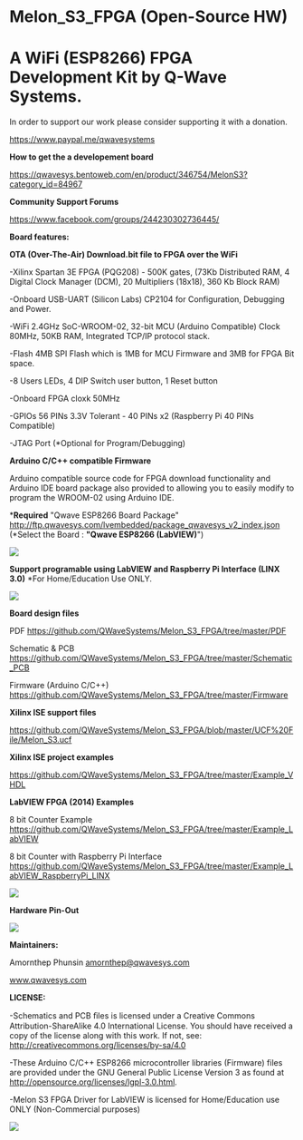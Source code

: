 # Melon_S3_FPGA (Open-Source HW)

# A WiFi (ESP8266) FPGA Development Kit by Q-Wave Systems.

In order to support our work please consider supporting it with a donation.

https://www.paypal.me/qwavesystems

**How to get the a developement board**

https://qwavesys.bentoweb.com/en/product/346754/MelonS3?category_id=84967

**Community Support Forums**

https://www.facebook.com/groups/244230302736445/

**Board features:**

**OTA (Over-The-Air) Download.bit file to FPGA over the WiFi**

-Xilinx Spartan 3E FPGA (PQG208) - 500K gates,
(73Kb Distributed RAM, 4 Digital Clock Manager (DCM), 20 Multipliers (18x18), 360 Kb Block RAM)

-Onboard USB-UART (Silicon Labs) CP2104 for Configuration, Debugging and Power.

-WiFi 2.4GHz SoC-WROOM-02, 32-bit MCU (Arduino Compatible) Clock 80MHz, 50KB RAM, Integrated TCP/IP protocol stack.

-Flash 4MB SPI Flash which is 1MB for MCU Firmware and 3MB for FPGA Bit space.

-8 Users LEDs, 4 DIP Switch user button, 1 Reset button

-Onboard FPGA cloxk 50MHz

-GPIOs 56 PINs 3.3V Tolerant - 40 PINs x2 (Raspberry Pi 40 PINs Compatible)

-JTAG Port (*Optional for Program/Debugging)

**Arduino C/C++ compatible Firmware**

Arduino compatible source code for FPGA download functionality and Arduino IDE board package also provided to allowing you to easily modify to program the WROOM-02 using Arduino IDE. 

***Required** "Qwave ESP8266 Board Package" http://ftp.qwavesys.com/lvembedded/package_qwavesys_v2_index.json (*Select the Board : **"Qwave ESP8266 (LabVIEW)**")

![](http://ftp.qwavesys.com/tmp_pics/msc01.png)

**Support programable using LabVIEW and Raspberry Pi Interface (LINX 3.0)**  *For Home/Education Use ONLY.

![](http://ftp.qwavesys.com/tmp_pics/msc02.png)

**Board design files**

PDF https://github.com/QWaveSystems/Melon_S3_FPGA/tree/master/PDF

Schematic & PCB https://github.com/QWaveSystems/Melon_S3_FPGA/tree/master/Schematic_PCB

Firmware (Arduino C/C++) https://github.com/QWaveSystems/Melon_S3_FPGA/tree/master/Firmware

**Xilinx ISE support files**

https://github.com/QWaveSystems/Melon_S3_FPGA/blob/master/UCF%20File/Melon_S3.ucf

**Xilinx ISE project examples**

https://github.com/QWaveSystems/Melon_S3_FPGA/tree/master/Example_VHDL

**LabVIEW FPGA (2014) Examples**

8 bit Counter Example https://github.com/QWaveSystems/Melon_S3_FPGA/tree/master/Example_LabVIEW

8 bit Counter with Raspberry Pi Interface https://github.com/QWaveSystems/Melon_S3_FPGA/tree/master/Example_LabVIEW_RaspberryPi_LINX

![](http://ftp.qwavesys.com/tmp_pics/msc03.png)

**Hardware Pin-Out**

![](http://ftp.qwavesys.com/tmp_pics/msc04.jpg)

**Maintainers:**

Amornthep Phunsin <amornthep@qwavesys.com>

www.qwavesys.com

**LICENSE:**

-Schematics and PCB ﬁles is licensed under a Creative Commons Attribution-ShareAlike 4.0 International License.
You should have received a copy of the license along with this work. If not, see: http://creativecommons.org/licenses/by-sa/4.0

-These Arduino C/C++ ESP8266 microcontroller libraries (Firmware) files are provided under the GNU General Public License Version 3 as found at http://opensource.org/licenses/lgpl-3.0.html.

-Melon S3 FPGA Driver for LabVIEW is licensed for Home/Education use ONLY (Non-Commercial purposes)

![](http://ftp.qwavesys.com/tmp_pics/ms30.jpg)
